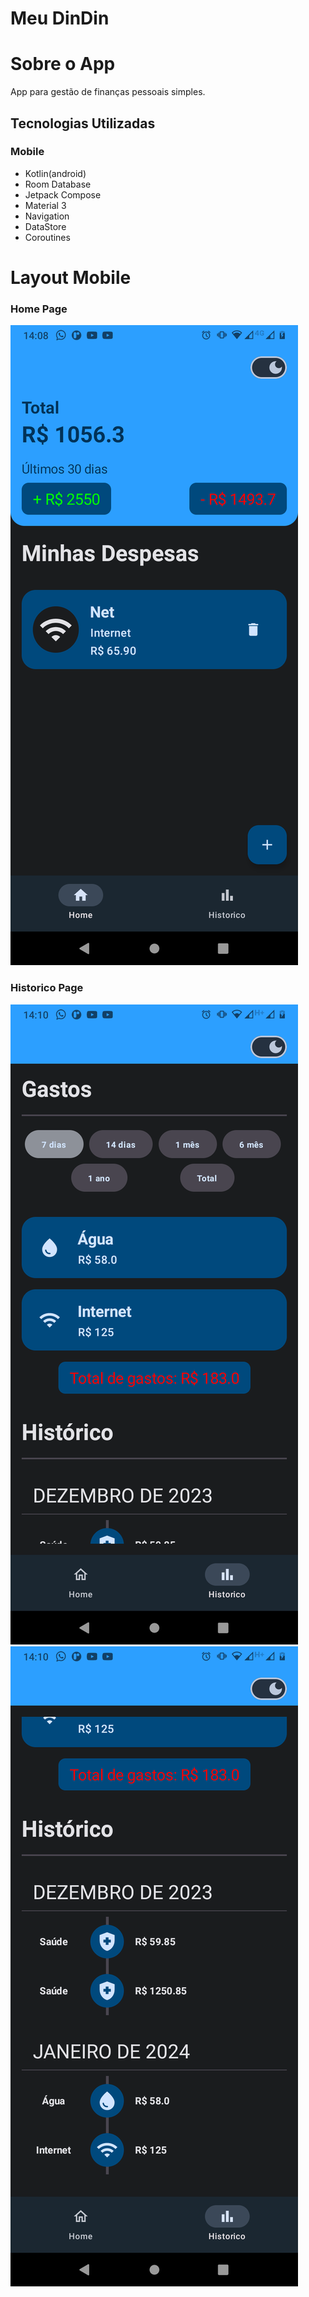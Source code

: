 # Meu DinDin

# Sobre o App
App para gestão de finanças pessoais simples.

## Tecnologias Utilizadas

### Mobile
- Kotlin(android)
- Room Database
- Jetpack Compose
- Material 3
- Navigation
- DataStore
- Coroutines

# Layout Mobile
### Home Page
![Mobile 1](img/1.png)

### Historico Page
![Mobile 1](img/2.png)
![Mobile 1](img/3.png)
